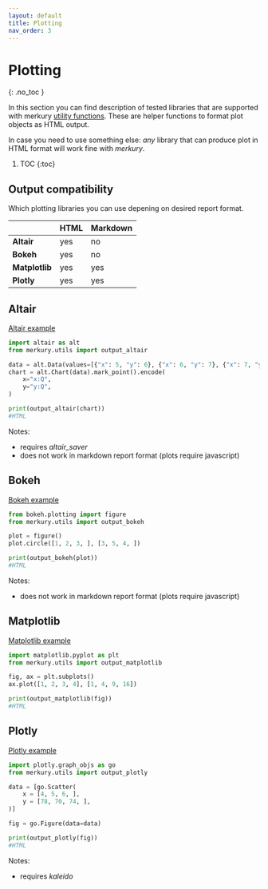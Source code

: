 ```yaml
---
layout: default
title: Plotting
nav_order: 3
---
```


# Plotting
{: .no_toc }

In this section you can find description of tested libraries that are supported with merkury [utility functions](https://github.com/ppatrzyk/merkury/blob/master/merkury/utils.py). These are helper functions to format plot objects as HTML output.

In case you need to use something else: _any_ library that can produce plot in HTML format will work fine with _merkury_.

1. TOC
{:toc}

## Output compatibility

Which plotting libraries you can use depening on desired report format.

|                 | HTML     | Markdown   |
| --------------- | -------- | ---------- |
| **Altair**      | yes      | no         |
| **Bokeh**       | yes      | no         |
| **Matplotlib**  | yes      | yes        |
| **Plotly**      | yes      | yes        |

## Altair

[Altair example](examples/altair.html)

```python
import altair as alt
from merkury.utils import output_altair

data = alt.Data(values=[{"x": 5, "y": 6}, {"x": 6, "y": 7}, {"x": 7, "y": 4}])
chart = alt.Chart(data).mark_point().encode(
    x="x:Q",
    y="y:Q",
)

print(output_altair(chart))
#HTML
```

Notes:
- requires _altair\_saver_
- does not work in markdown report format (plots require javascript)

## Bokeh

[Bokeh example](examples/bokeh.html)

```python
from bokeh.plotting import figure
from merkury.utils import output_bokeh

plot = figure()
plot.circle([1, 2, 3, ], [3, 5, 4, ])

print(output_bokeh(plot))
#HTML
```

Notes:
- does not work in markdown report format (plots require javascript)

## Matplotlib

[Matplotlib example](examples/matplotlib.html)

```python
import matplotlib.pyplot as plt
from merkury.utils import output_matplotlib

fig, ax = plt.subplots()
ax.plot([1, 2, 3, 4], [1, 4, 9, 16])

print(output_matplotlib(fig))
#HTML
```

## Plotly

[Plotly example](examples/plotly.html)

```python
import plotly.graph_objs as go
from merkury.utils import output_plotly

data = [go.Scatter(
    x = [4, 5, 6, ],
    y = [78, 70, 74, ],
)]

fig = go.Figure(data=data)

print(output_plotly(fig))
#HTML
```

Notes:
- requires _kaleido_
